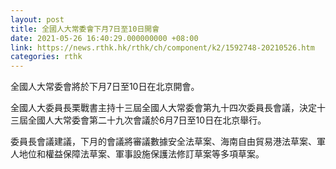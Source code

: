 ```yaml
---
layout: post
title: 全國人大常委會下月7日至10日開會
date: 2021-05-26 16:40:29.000000000 +08:00
link: https://news.rthk.hk/rthk/ch/component/k2/1592748-20210526.htm
categories: rthk
---
```


全國人大常委會將於下月7日至10日在北京開會。

全國人大委員長栗戰書主持十三屆全國人大常委會第九十四次委員長會議，決定十三屆全國人大常委會第二十九次會議於6月7日至10日在北京舉行。

委員長會議建議，下月的會議將審議數據安全法草案、海南自由貿易港法草案、軍人地位和權益保障法草案、軍事設施保護法修訂草案等多項草案。
